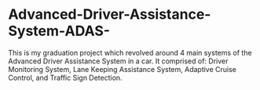 # Advanced-Driver-Assistance-System-ADAS-
This is my graduation project which revolved around 4 main systems of the Advanced Driver Assistance System in a car. It comprised of: Driver Monitoring System, Lane Keeping Assistance System, Adaptive Cruise Control, and Traffic Sign Detection.
